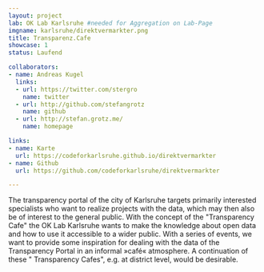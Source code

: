 ```yaml
---
layout: project
lab: OK Lab Karlsruhe #needed for Aggregation on Lab-Page
imgname: karlsruhe/direktvermarkter.png
title: Transparenz.Cafe
showcase: 1
status: Laufend

collaborators:
- name: Andreas Kugel
  links:
  - url: https://twitter.com/stergro
    name: twitter
  - url: http://github.com/stefangrotz
    name: github
  - url: http://stefan.grotz.me/
    name: homepage

links:
- name: Karte
  url: https://codeforkarlsruhe.github.io/direktvermarkter
- name: Github
  url: https://github.com/codeforkarlsruhe/direktvermarkter

---
```


The transparency portal of the city of Karlsruhe targets primarily interested specialists who want to realize projects with the data, which
may then also be of interest to the general public. With the concept of the 
"Transparency Cafe" the OK Lab Karlsruhe wants to make the knowledge
about open data and how to use it accessible to a wider public. With a series
of events, we want to provide some inspiration for dealing with the data
of the Transparency Portal in an informal »café« atmosphere. A
continuation of these " Transparency Cafes", e.g. at district level, would be
desirable.


